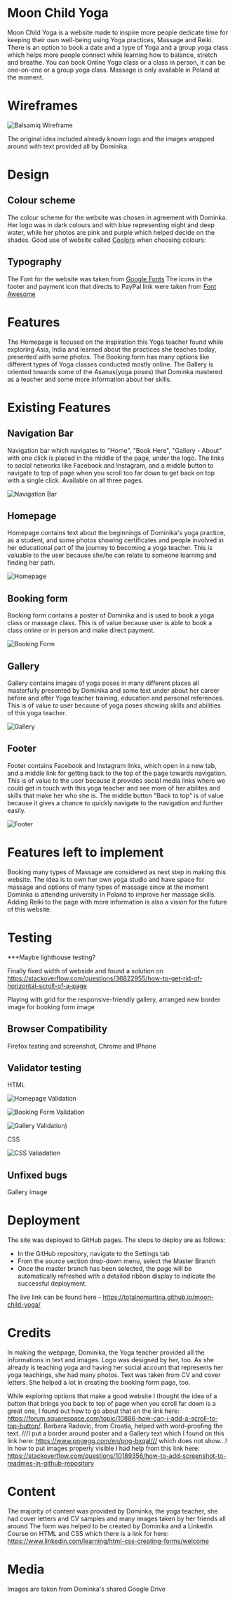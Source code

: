 # Moon Child Yoga 

Moon Child Yoga is a website made to inspire more people dedicate time for keeping their own well-being using Yoga practices, Massage and Reiki. There is an option to book a date and a type of Yoga and a group yoga class which helps more people connect while learning how to balance, stretch and breathe. You can book Online Yoga class or a class in person, it can be one-on-one or a group yoga class. Massage is only available in Poland at the moment.

# Wireframes

![Balsamiq Wireframe](readme-images/wireframe.png?raw=true)

The original idea included already known logo and the images wrapped around with text provided all by Dominika.


# Design
## Colour scheme

The colour scheme for the website was chosen in agreement with Dominka. Her logo was in dark colours and with blue representing night and deep water, while her photos are pink and purple which helped decide on the shades. Good use of website called [Coolors](https://coolors.co/97ead2-8cc7a1-816e94-74226c-4b2142) when choosing colours: 

## Typography

The Font for the website was taken from [Google Fonts](https://fonts.google.com/specimen/Playfair+Display?query=playfair)
The icons in the footer and payment icon that directs to PayPal link were taken from [Font Awesome](https://fontawesome.com/)

# Features

The Homepage is focused on the inspiration this Yoga teacher found while exploring Asia, India and learned about the practices she teaches today, presented with some photos.
The Booking form has many options like different types of Yoga classes conducted mostly online.
The Gallery is oriented towards some of the Asanas(yoga poses) that Dominka mastered as a teacher and some more information about her skills.

# Existing Features

## Navigation Bar

Navigation bar which navigates to "Home", "Book Here", "Gallery - About" with one click is  placed in the middle of the page, under the logo. The links to social networks like Facebook and Instagram, and a middle button to navigate to top of page when you scroll too far down to get back on top with a single click. Available on all three pages.

![Navigation Bar](readme-images/homepage-navigation.png?raw=true)

## Homepage

Homepage contains text about the beginnings of Dominika's yoga practice, as a student, and some photos showing certificates and people involved in her educational part of the journey to becoming a yoga teacher. This is valuable to the user because she/he can relate to someone learning and finding her path.

![Homepage](readme-images/homepage-first-page.png?raw=true)

## Booking form

Booking form contains a poster of Dominika and is used to book a yoga class or massage class.
This is of value because user is able to book a class online or in person and make direct payment.

![Booking Form](readme-images/booking-form-page.png?raw=true)

## Gallery 

Gallery contains images of yoga poses in many different places all masterfully presented by Dominika and some text under about her career before and after Yoga teacher training, education and personal references. This is of value to user because of yoga poses showing skills and abilities of this yoga teacher.

![Gallery](readme-images/gallery-page.png?raw=true)

## Footer

Footer contains Facebook and Instagram links, which open in a new tab, and a middle link for getting back to the top of the page towards navigation. This is of value to the user because it provides social media links where we could get in touch with this yoga teacher and see more of her abilites and skills that make her who she is. The middle button "Back to top" is of value because it gives a chance to quickly navigate to the navigation and further easily.

![Footer](readme-images/footer.png?raw=true)

# Features left to implement

Booking many types of Massage are considered as next step in making this website. The idea is to own her own yoga studio and have space for massage and options of many types of massage since at the moment Dominka is attending university in Poland to improve her massage skills. Adding Reiki to the page with more information is also a vision for the future of this website.

# Testing

***Maybe lighthouse testing?

Finally fixed width of webside and found a solution on https://stackoverflow.com/questions/36822955/how-to-get-rid-of-horizontal-scroll-of-a-page 

Playing with grid for the responsive-friendly gallery, arranged new border image for booking form image

## Browser Compatibility

Firefox testing and screenshot, Chrome and IPhone

## Validator testing 

HTML

![Homepage Validation](readme-images/homepage-html.png?raw=true)

![Booking Form Validation](readme-images/booking-html.png?raw=true)

![Gallery Validation](readme-images/gallery-html.png?raw=true))

CSS

![CSS Valiadation](readme-images/css-validation.png?raw=true)

## Unfixed bugs

Gallery image

# Deployment

The site was deployed to GitHub pages. The steps to deploy are as follows: 
- In the GitHub repository, navigate to the Settings tab 
- From the source section drop-down menu, select the Master Branch
- Once the master branch has been selected, the page will be automatically refreshed with a detailed ribbon display to indicate the successful deployment. 

The live link can be found here - https://totalnomartina.github.io/moon-child-yoga/

# Credits

In making the webpage, Dominika, the Yoga teacher provided all the informations in text and images. Logo was designed by her, too. As she already is teaching yoga and having her social account that represents her yoga teachings, she had many photos. Text was taken from CV and cover letters. She helped a lot in creating the booking form page, too.

While exploring options that make a good website I thought the idea of a button that brings you back to top of page when you scroll far down is a great one, I found out how to go about that on the link here: https://forum.squarespace.com/topic/10886-how-can-i-add-a-scroll-to-top-button/.
Barbara Radovic, from Croatia, helped with word-proofing the text.
///I put a border around poster and a Gallery text which I found on this link here: https://www.pngegg.com/en/png-bxqal/// which does not show...!
In how to put images properly visible I had help from this link here: https://stackoverflow.com/questions/10189356/how-to-add-screenshot-to-readmes-in-github-repository

# Content

The majority of content was provided by Dominka, the yoga teacher, she had cover letters and CV samples and many images taken by her friends all around
The form was helped to be created by Dominika and a LinkedIn Course on HTML and CSS which there is a link for here: https://www.linkedin.com/learning/html-css-creating-forms/welcome 


# Media

Images are taken from Dominka's shared Google Drive
